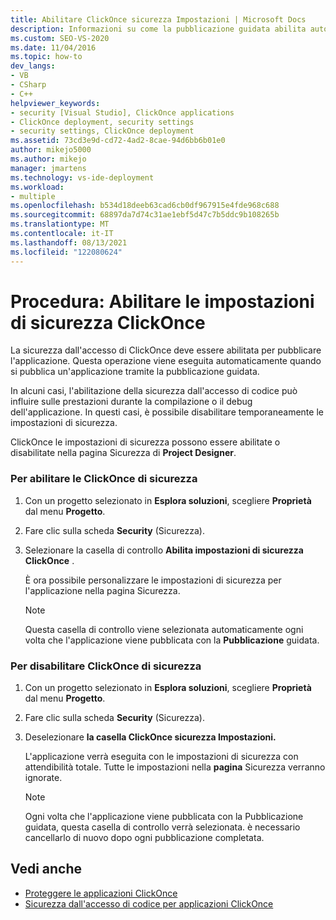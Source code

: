 ```yaml
---
title: Abilitare ClickOnce sicurezza Impostazioni | Microsoft Docs
description: Informazioni su come la pubblicazione guidata abilita automaticamente la sicurezza dall'accesso di codice ClickOnce applicazioni per pubblicare l'applicazione.
ms.custom: SEO-VS-2020
ms.date: 11/04/2016
ms.topic: how-to
dev_langs:
- VB
- CSharp
- C++
helpviewer_keywords:
- security [Visual Studio], ClickOnce applications
- ClickOnce deployment, security settings
- security settings, ClickOnce deployment
ms.assetid: 73cd3e9d-cd72-4ad2-8cae-94d6bb6b01e0
author: mikejo5000
ms.author: mikejo
manager: jmartens
ms.technology: vs-ide-deployment
ms.workload:
- multiple
ms.openlocfilehash: b534d18deeb63cad6cb0df967915e4fde968c688
ms.sourcegitcommit: 68897da7d74c31ae1ebf5d47c7b5ddc9b108265b
ms.translationtype: MT
ms.contentlocale: it-IT
ms.lasthandoff: 08/13/2021
ms.locfileid: "122080624"
---
```

# <a name="how-to-enable-clickonce-security-settings"></a>Procedura: Abilitare le impostazioni di sicurezza ClickOnce
La sicurezza dall'accesso di ClickOnce deve essere abilitata per pubblicare l'applicazione. Questa operazione viene eseguita automaticamente quando si pubblica un'applicazione tramite la pubblicazione guidata.

 In alcuni casi, l'abilitazione della sicurezza dall'accesso di codice può influire sulle prestazioni durante la compilazione o il debug dell'applicazione. In questi casi, è possibile disabilitare temporaneamente le impostazioni di sicurezza.

 ClickOnce le impostazioni di sicurezza possono essere  abilitate o disabilitate nella pagina Sicurezza di **Project Designer**.

### <a name="to-enable-clickonce-security-settings"></a>Per abilitare le ClickOnce di sicurezza

1. Con un progetto selezionato in **Esplora soluzioni**, scegliere **Proprietà** dal menu **Progetto**.

2. Fare clic sulla scheda **Security** (Sicurezza).

3. Selezionare la casella di controllo **Abilita impostazioni di sicurezza ClickOnce** .

     È ora possibile personalizzare le impostazioni di sicurezza per l'applicazione nella pagina Sicurezza.

    > [!NOTE]
    > Questa casella di controllo viene selezionata automaticamente ogni volta che l'applicazione viene pubblicata con la **Pubblicazione** guidata.

### <a name="to-disable-clickonce-security-settings"></a>Per disabilitare ClickOnce di sicurezza

1. Con un progetto selezionato in **Esplora soluzioni**, scegliere **Proprietà** dal menu **Progetto**.

2. Fare clic sulla scheda **Security** (Sicurezza).

3. Deselezionare **la casella ClickOnce sicurezza Impostazioni.**

     L'applicazione verrà eseguita con le impostazioni di sicurezza con attendibilità totale. Tutte le impostazioni nella **pagina** Sicurezza verranno ignorate.

    > [!NOTE]
    > Ogni volta che l'applicazione viene pubblicata con la Pubblicazione guidata, questa casella di controllo verrà selezionata. è necessario cancellarlo di nuovo dopo ogni pubblicazione completata.

## <a name="see-also"></a>Vedi anche
- [Proteggere le applicazioni ClickOnce](../deployment/securing-clickonce-applications.md)
- [Sicurezza dall'accesso di codice per applicazioni ClickOnce](../deployment/code-access-security-for-clickonce-applications.md)
